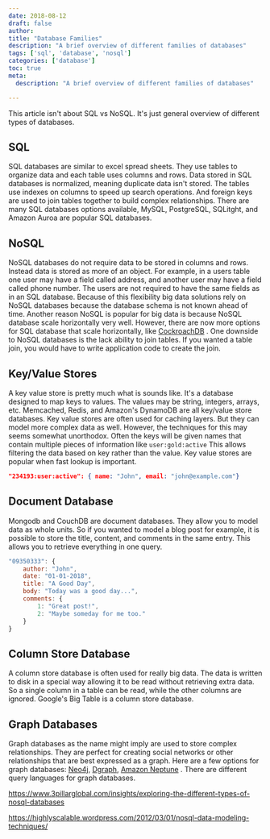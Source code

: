 ```yaml
---
date: 2018-08-12
draft: false
author:
title: "Database Families"
description: "A brief overview of different families of databases"
tags: ['sql', 'database', 'nosql']
categories: ['database']
toc: true
meta:
  description: "A brief overview of different families of databases"

---
```


This article isn't about SQL vs NoSQL. It's just general overview of different types of databases. 

## SQL

SQL databases are similar to excel spread sheets. They use tables to organize data and each table uses columns and rows. Data stored in SQL databases is normalized, meaning duplicate data isn't stored. The tables use indexes on columns to speed up search operations. And foreign keys are used to join tables together to build complex relationships. There are many SQL databases options available, MySQL, PostgreSQL, SQLitght, and Amazon Auroa are popular SQL databases. 

## NoSQL

NoSQL databases do not require data to be stored in columns and rows. Instead data is stored as more of an object. For example, in a users table one user may have a field called address, and another user may have a field called phone number. The users are not required to have the same fields as in an SQL database. Because of this flexibility big data solutions rely on NoSQL databases because the database schema is not known ahead of time. Another reason NoSQL is popular for big data is because NoSQL database scale horizontally very well.  However, there are now more options for SQL database that scale horizontally, like [CockroachDB](https://www.cockroachlabs.com/) . One downside to NoSQL databases is the lack ability to join tables. If you wanted a table join, you would have to write application code to create the join.

## Key/Value Stores

A key value store is pretty much what is sounds like. It's a database designed to map keys to values. The values may be string, integers, arrays, etc. Memcached, Redis, and Amazon's DynamoDB are all key/value store databases. Key value stores are often used for caching layers. But they can model more complex data as well. However, the techniques for this may seems somewhat unorthodox. Often the keys will be given names that contain multiple pieces of information like `user:gold:active` This allows filtering the data based on key rather than the value. Key value stores are popular when fast lookup is important. 

```json
"234193:user:active": { name: "John", email: "john@example.com"}
```

## Document Database

Mongodb and CouchDB are document databases. They allow you to model data as whole units. So if you wanted to model a blog post for example, it is possible to store the title, content, and comments in the same entry. This allows you to retrieve everything in one query. 

```js
"09350333": {
    author: "John",
    date: "01-01-2018",
    title: "A Good Day",
    body: "Today was a good day...",
    comments: {
        1: "Great post!",
        2: "Maybe someday for me too."
    }
}
```

## Column Store Database 

A column store database is often used for really big data. The data is written to disk in a special way allowing it to be read without retrieving extra data. So a single column in a table can be read, while the other columns are ignored. Google's Big Table is a column store database. 

## Graph Databases

Graph databases as the name might imply are used to store complex relationships. They are perfect for creating social networks or other relationships that are best expressed as a graph. Here are a few options for graph databases:  [Neo4j](https://neo4j.com/),  [Dgraph](https://dgraph.io/), [Amazon Neptune](https://aws.amazon.com/neptune/) . There are different query languages for graph databases. 

https://www.3pillarglobal.com/insights/exploring-the-different-types-of-nosql-databases

https://highlyscalable.wordpress.com/2012/03/01/nosql-data-modeling-techniques/

